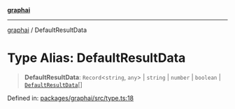 [**graphai**](../README.md)

***

[graphai](../globals.md) / DefaultResultData

# Type Alias: DefaultResultData

> **DefaultResultData**: `Record`\<`string`, `any`\> \| `string` \| `number` \| `boolean` \| [`DefaultResultData`](DefaultResultData.md)[]

Defined in: [packages/graphai/src/type.ts:18](https://github.com/kawamataryo/graphai/blob/5c4c4325bb275f17c58187664137731b5dc52a39/packages/graphai/src/type.ts#L18)
